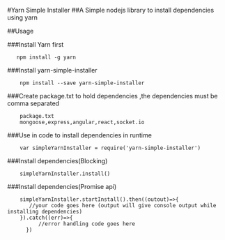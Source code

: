 #Yarn Simple Installer
##A Simple nodejs library to install dependencies using yarn


##Usage

###Install Yarn first
 ```
    npm install -g yarn
 ```

###Install yarn-simple-installer
```
    npm install --save yarn-simple-installer
```

###Create package.txt to hold dependencies ,the dependencies must be comma separated

```
    package.txt
    mongoose,express,angular,react,socket.io
```

###Use in code to install dependencies in runtime
```
    var simpleYarnInstaller = require('yarn-simple-installer')
```
###Install dependencies(Blocking)
```
    simpleYarnInstaller.install()
```
###Install dependencies(Promise api)
```
    simpleYarnInstaller.startInstall().then((outout)=>{
       //your code goes here (output will give console output while installing dependencies)
    }).catch((err)=>{
          //error handling code goes here
      })
```

